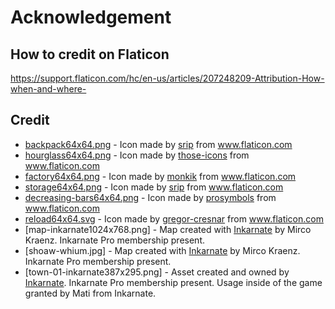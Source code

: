 # Acknowledgement

## How to credit on Flaticon

<https://support.flaticon.com/hc/en-us/articles/207248209-Attribution-How-when-and-where->

## Credit

- [backpack64x64.png](https://www.flaticon.com/free-icon/backpack_1243535#term=backpack&page=1&position=2) - Icon made by [srip](https://www.flaticon.com/authors/srip) from www.flaticon.com
- [hourglass64x64.png](https://www.flaticon.com/free-icon/hourglass_483610) - Icon made by [those-icons](https://www.flaticon.com/authors/those-icons) from www.flaticon.com
- [factory64x64.png](https://www.flaticon.com/free-icon/factory_1996732#term=factory&page=1&position=62) - Icon made by [monkik](https://www.flaticon.com/authors/monkik) from www.flaticon.com
- [storage64x64.png](https://www.flaticon.com/free-icon/storage_1554623) - Icon made by [srip](https://www.flaticon.com/authors/srip) from www.flaticon.com
- [decreasing-bars64x64.png](https://www.flaticon.com/free-icon/bars_558386) - Icon made by [prosymbols](https://www.flaticon.com/authors/prosymbols) from www.flaticon.com
- [reload64x64.svg](https://www.flaticon.com/free-icon/reload_159657) - Icon made by [gregor-cresnar](https://www.flaticon.com/authors/gregor-cresnar) from www.flaticon.com
- [map-inkarnate1024x768.png] - Map created with [Inkarnate](https://www.inkarnate.com) by Mirco Kraenz. Inkarnate Pro membership present.
- [shoaw-whium.jpg] - Map created with [Inkarnate](https://www.inkarnate.com) by Mirco Kraenz. Inkarnate Pro membership present.
- [town-01-inkarnate387x295.png] - Asset created and owned by [Inkarnate](https://www.inkarnate.com). Inkarnate Pro membership present. Usage inside of the game granted by Mati from Inkarnate.
